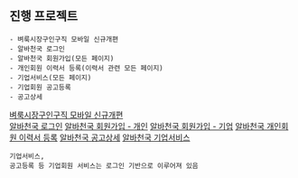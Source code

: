 ## 진행 프로젝트

```
- 벼룩시장구인구직 모바일 신규개편
- 알바천국 로그인
- 알바천국 회원가입(모든 페이지)
- 개인회원 이력서 등록(이력서 관련 모든 페이지)
- 기업서비스(모든 페이지)
- 기업회원 공고등록
- 공고상세
```

[벼룩시장구인구직 모바일 신규개편](http://m.findjob.co.kr/)<br>
[알바천국 로그인](https://m.alba.co.kr/login/Login.asp)
[알바천국 회원가입 - 개인](https://sign.alba.co.kr/user/join/JoinRegFormP.asp)
[알바천국 회원가입 - 기업](https://sign.alba.co.kr/user/join/JoinRegFormC.asp)
[알바천국 개인회원 이력서 등록](https://m.alba.co.kr/person/resume/Regist.asp?formtype=NORMAL)
[알바천국 공고상세](http://m.alba.co.kr/job/JobDetail.asp?adid=99004742)
[알바천국 기업서비스](https://m.alba.co.kr/biz/Main.asp)

```
기업서비스, 
공고등록 등 기업회원 서비스는 로그인 기반으로 이루어져 있음
```
